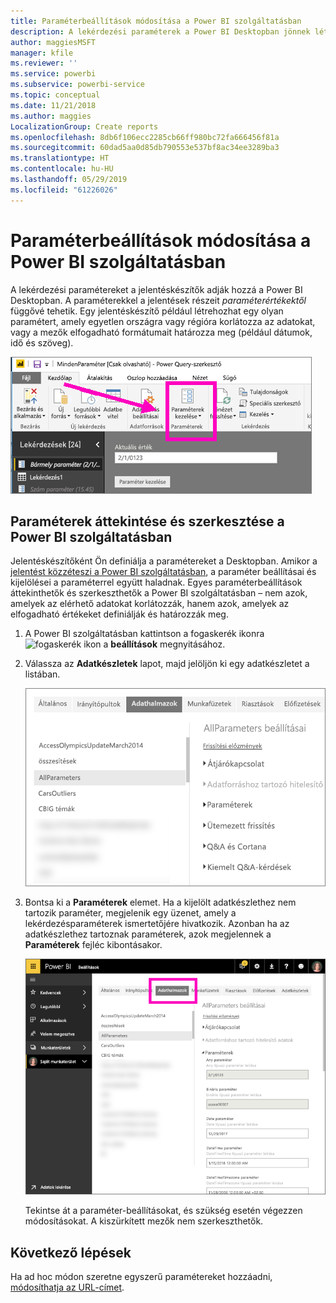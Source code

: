 ```yaml
---
title: Paraméterbeállítások módosítása a Power BI szolgáltatásban
description: A lekérdezési paraméterek a Power BI Desktopban jönnek létre, azonban a Power BI szolgáltatásban tekinthetők át és frissíthetők
author: maggiesMSFT
manager: kfile
ms.reviewer: ''
ms.service: powerbi
ms.subservice: powerbi-service
ms.topic: conceptual
ms.date: 11/21/2018
ms.author: maggies
LocalizationGroup: Create reports
ms.openlocfilehash: 8db6f106ecc2285cb66ff980bc72fa666456f81a
ms.sourcegitcommit: 60dad5aa0d85db790553e537bf8ac34ee3289ba3
ms.translationtype: HT
ms.contentlocale: hu-HU
ms.lasthandoff: 05/29/2019
ms.locfileid: "61226026"
---
```

# <a name="edit-parameter-settings-in-the-power-bi-service"></a>Paraméterbeállítások módosítása a Power BI szolgáltatásban
A lekérdezési paramétereket a jelentéskészítők adják hozzá a Power BI Desktopban. A paraméterekkel a jelentések részeit *paraméterértékektől* függővé tehetik. Egy jelentéskészítő például létrehozhat egy olyan paramétert, amely egyetlen országra vagy régióra korlátozza az adatokat, vagy a mezők elfogadható formátumait határozza meg (például dátumok, idő és szöveg).

![Kezdőlap a Desktop Paraméterek kezelése lehetőségével](media/service-parameters/power-bi-manage-parameters.png)

## <a name="review-and-edit-parameters-in-power-bi-service"></a>Paraméterek áttekintése és szerkesztése a Power BI szolgáltatásban

Jelentéskészítőként Ön definiálja a paramétereket a Desktopban. Amikor a [jelentést közzéteszi a Power BI szolgáltatásban](desktop-upload-desktop-files.md), a paraméter beállításai és kijelölései a paraméterrel együtt haladnak. Egyes paraméterbeállítások áttekinthetők és szerkeszthetők a Power BI szolgáltatásban – nem azok, amelyek az elérhető adatokat korlátozzák, hanem azok, amelyek az elfogadható értékeket definiálják és határozzák meg.

1. A Power BI szolgáltatásban kattintson a fogaskerék ikonra ![fogaskerék ikon](media/service-parameters/power-bi-cog.png) a **beállítások** megnyitásához.

2. Válassza az **Adatkészletek** lapot, majd jelöljön ki egy adatkészletet a listában. 
    
    ![Beállítások ablak a kijelölt Adatkészletek lappal](media/service-parameters/power-bi-select-dataset2.png)

3. Bontsa ki a **Paraméterek** elemet.  Ha a kijelölt adatkészlethez nem tartozik paraméter, megjelenik egy üzenet, amely a lekérdezésparaméterek ismertetőjére hivatkozik. Azonban ha az adatkészlethez tartoznak paraméterek, azok megjelennek a **Paraméterek** fejléc kibontásakor. 

    ![A Beállítások ablak a kibontott Paraméterek elemmel](media/service-parameters/power-bi-settings.png)

    Tekintse át a paraméter-beállításokat, és szükség esetén végezzen módosításokat. A kiszürkített mezők nem szerkeszthetők. 


## <a name="next-steps"></a>Következő lépések
Ha ad hoc módon szeretne egyszerű paramétereket hozzáadni, [módosíthatja az URL-címet](service-url-filters.md).